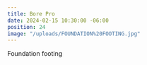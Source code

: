 ```yaml
---
title: Bore Pro
date: 2024-02-15 10:30:00 -06:00
position: 24
image: "/uploads/FOUNDATION%20FOOTING.jpg"
---
```


Foundation footing